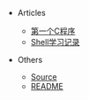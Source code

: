 * Articles
  * [第一个C程序](Articles/myfirstc.md)
  * [Shell学习记录](Articles/shellstudy.md)

* Others
  *  [Source](source.md)
  *  [README](README.md "Gouba")